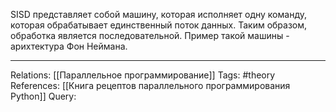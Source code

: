 SISD представляет собой машину, которая исполняет одну команду, которая обрабатывает единственный поток данных. Таким образом, обработка является последовательной. Пример такой машины - арихтектура Фон Неймана.

___
Relations: [[Параллельное программирование]] 
Tags: #theory 
References: [[Книга рецептов параллельного программирования Python]]
Query: 
